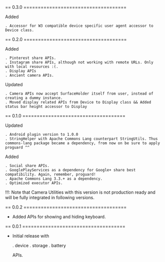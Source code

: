 
== 0.3.0 ====================================

  Added

    . Accessor for W3 compatible device specific user agent accessor to Device class.



== 0.2.0 ====================================

  Added

    . Pinterest share APIs.
    . Instagram share APIs, although not working with remote URLs. Only with local resources :(.
    . Display APIs
    . Ancient camera APIs.

  Updated

    . Camera APIs now accept SurfaceHolder itself from user, instead of creating a dummy instance.
    . Moved display related APIs from Device to Display class && Added status bar height accessor to Display



== 0.1.0 ====================================

  Updated

    . Android plugin version to 1.0.0
    . StringHelper with Apache Commons Lang counterpart StringUtils. Thus commons-lang package became a dependency, from now on be sure to apply proguard ^^

  Added

    . Social share APIs.
    . GooglePlayServices as a dependency for Google+ share best compatibility. Again, remember, proguard!
    . Apache Commons Lang 3.3.+ as a dependency.
    . Optimized executor APIs.


  !!!: Note that Camera Utilities with this version is not production ready and will be fully integrated in following versions.



== 0.0.2 ====================================

  - Added APIs for showing and hiding keyboard.



== 0.0.1 ====================================

  - Initial release with

    . device
    . storage
    . battery

    APIs.
